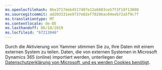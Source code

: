 ```yaml
---
ms.openlocfilehash: 8be3717deb4517407e12a6883ce57f3f18f13808
ms.sourcegitcommit: ad203331ee9737e82ef70206ac04eeb72a5f9c7f
ms.translationtype: MT
ms.contentlocale: de-DE
ms.lasthandoff: 06/18/2019
ms.locfileid: "67213046"
---
```

Durch die Aktivierung von Yammer stimmen Sie zu, Ihre Daten mit einem externen System zu teilen. Daten, die von externen Systemen in Microsoft Dynamics 365 (online) importiert werden, unterliegen der [Datenschutzerklärung von Microsoft, und es werden Cookies benötigt](http://go.microsoft.com/fwlink/p/?LinkID=521839).